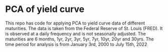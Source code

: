 # PCA of yield curve
This repo has code for applying PCA to yield curve data of different maturities. The data is taken from the Federal Reserve of St. Louis (FRED). It is observed at a daily frequency and is not seasonally adjusted. The maturities are 6 months, 1yr, 2yr, 3yr, 5yr, 7yr, 10yr, 20yr and 30yrs. The time period for analysis is from January 3rd, 2000 to July 15th, 2022
